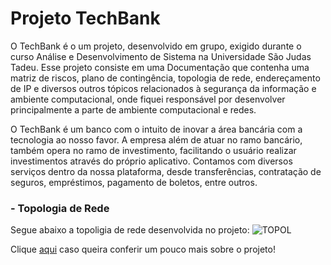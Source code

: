 # Projeto TechBank
O TechBank é o um projeto, desenvolvido em grupo, exigido durante o curso Análise e Desenvolvimento de Sistema na Universidade São Judas Tadeu. Esse projeto consiste em uma Documentação que contenha uma matriz de riscos, plano de contingência, topologia de rede, endereçamento de IP e diversos outros tópicos relacionados à segurança da informação e ambiente computacional, onde fiquei responsável por desenvolver principalmente a parte de ambiente computacional e redes. 

O TechBank é um banco com o intuito de inovar a área bancária com a tecnologia ao nosso favor. A empresa além de atuar no ramo bancário, também opera no ramo de investimento, facilitando o usuário realizar investimentos através do próprio aplicativo. Contamos com diversos serviços dentro da nossa plataforma, desde transferências, contratação de seguros, empréstimos, pagamento de boletos, entre outros.

### - Topologia de Rede
Segue abaixo a topoligia de rede desenvolvida no projeto:
![TOPOL](https://user-images.githubusercontent.com/95587339/214082193-b10e6419-8372-4275-8617-68c0fe012042.png)

Clique <a href="https://github.com/VictorGoulartS/Projeto_TechBank/blob/main/Projeto%20TechBank.pdf">aqui</a> caso queira conferir um pouco mais sobre o projeto!
